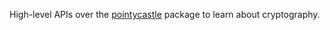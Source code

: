 High-level APIs over the [pointycastle](https://pub.dev/packages/pointycastle) package to learn about cryptography.
